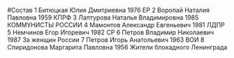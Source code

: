 #Состав
1 Битюцкая Юлия Дмитриевна 1976 ЕР
2 Воропай Наталия Павловна 1959 КПРФ
3 Лаптурова Наталья Владимировна 1985 КОММУНИСТЫ РОССИИ
4 Мамонтов Александр Евгеньевич 1981 ЛДПР
5 Немчинов Егор Игоревич 1982 СР
6 Петров Владимир Николаевич 1987 За женщин России
7 Петров Игорь Анатольевич 1963 ВОИ
8 Спиридонова Маргарита Павловна 1956 Жители блокадного Ленинграда
